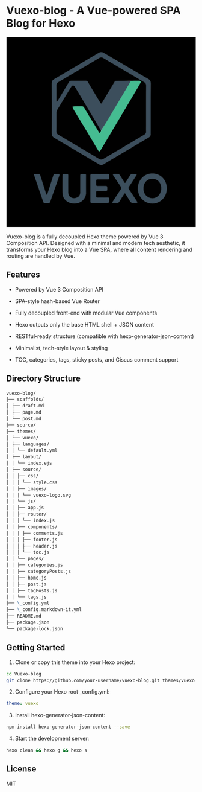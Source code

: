 # Vuexo-blog - A Vue-powered SPA Blog for Hexo

![Vuexo logo](./themes/vuexo/source/images/vuexo-logo.svg)

Vuexo-blog is a fully decoupled Hexo theme powered by Vue 3 Composition API. Designed with a minimal and modern tech aesthetic, it transforms your Hexo blog into a Vue SPA, where all content rendering and routing are handled by Vue.

## Features

- Powered by Vue 3 Composition API

- SPA-style hash-based Vue Router

- Fully decoupled front-end with modular Vue components

- Hexo outputs only the base HTML shell + JSON content

- RESTful-ready structure (compatible with hexo-generator-json-content)

- Minimalist, tech-style layout & styling

- TOC, categories, tags, sticky posts, and Giscus comment support

## Directory Structure

```markdown
vuexo-blog/
├── scaffolds/
│ ├── draft.md
│ ├── page.md
│ └── post.md
├── source/
├── themes/
│ └── vuexo/
│ ├── languages/
│ │ └── default.yml
│ ├── layout/
│ │ └── index.ejs
│ ├── source/
│ │ ├── css/
│ │ │ └── style.css
│ │ ├── images/
│ │ │ └── vuexo-logo.svg
│ │ └── js/
│ │ ├── app.js
│ │ ├── router/
│ │ │ └── index.js
│ │ ├── components/
│ │ │ ├── comments.js
│ │ │ ├── footer.js
│ │ │ ├── header.js
│ │ │ └── toc.js
│ │ └── pages/
│ │ ├── categories.js
│ │ ├── categoryPosts.js
│ │ ├── home.js
│ │ ├── post.js
│ │ ├── tagPosts.js
│ │ └── tags.js
├── \_config.yml
├── \_config.markdown-it.yml
├── README.md
├── package.json
└── package-lock.json
```

## Getting Started

1. Clone or copy this theme into your Hexo project:

```bash
cd Vuexo-blog
git clone https://github.com/your-username/vuexo-blog.git themes/vuexo
```

2. Configure your Hexo root \_config.yml:

```yml
theme: vuexo
```

3. Install hexo-generator-json-content:

```bash
npm install hexo-generator-json-content --save
```

4. Start the development server:

```bash
hexo clean && hexo g && hexo s
```

## License

MIT
